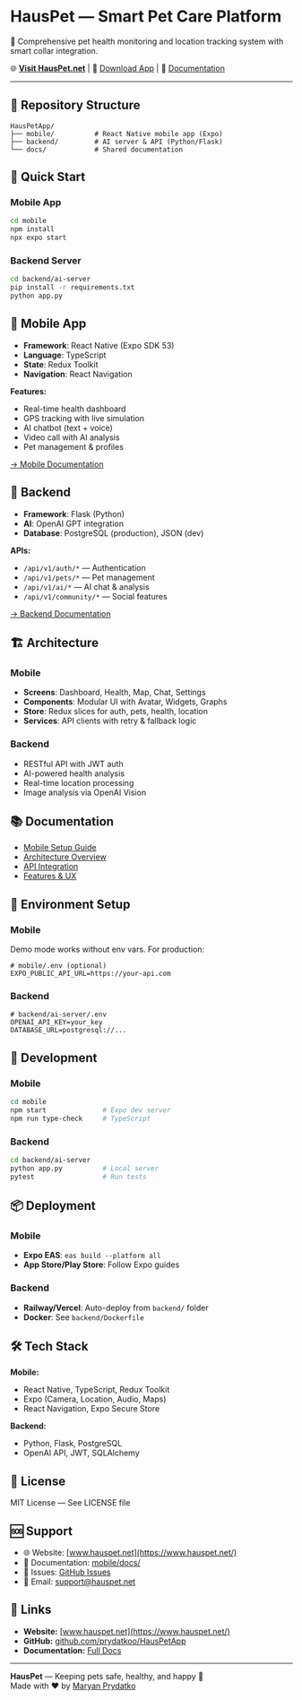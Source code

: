 # HausPet — Smart Pet Care Platform

🐾 Comprehensive pet health monitoring and location tracking system with smart collar integration.

🌐 **[Visit HausPet.net](https://www.hauspet.net/)** | 📱 [Download App](#) | 📖 [Documentation](mobile/docs/)

---

## 📁 Repository Structure

```
HausPetApp/
├── mobile/          # React Native mobile app (Expo)
├── backend/         # AI server & API (Python/Flask)
└── docs/            # Shared documentation
```

## 🚀 Quick Start

### Mobile App
```bash
cd mobile
npm install
npx expo start
```

### Backend Server
```bash
cd backend/ai-server
pip install -r requirements.txt
python app.py
```

## 📱 Mobile App

- **Framework**: React Native (Expo SDK 53)
- **Language**: TypeScript
- **State**: Redux Toolkit
- **Navigation**: React Navigation

**Features:**
- Real-time health dashboard
- GPS tracking with live simulation
- AI chatbot (text + voice)
- Video call with AI analysis
- Pet management & profiles

[→ Mobile Documentation](./mobile/docs/)

## 🔧 Backend

- **Framework**: Flask (Python)
- **AI**: OpenAI GPT integration
- **Database**: PostgreSQL (production), JSON (dev)

**APIs:**
- `/api/v1/auth/*` — Authentication
- `/api/v1/pets/*` — Pet management
- `/api/v1/ai/*` — AI chat & analysis
- `/api/v1/community/*` — Social features

[→ Backend Documentation](./backend/ai-server/README.md)

## 🏗 Architecture

### Mobile
- **Screens**: Dashboard, Health, Map, Chat, Settings
- **Components**: Modular UI with Avatar, Widgets, Graphs
- **Store**: Redux slices for auth, pets, health, location
- **Services**: API clients with retry & fallback logic

### Backend
- RESTful API with JWT auth
- AI-powered health analysis
- Real-time location processing
- Image analysis via OpenAI Vision

## 📚 Documentation

- [Mobile Setup Guide](./mobile/docs/Setup.md)
- [Architecture Overview](./mobile/docs/Architecture.md)
- [API Integration](./mobile/docs/API.md)
- [Features & UX](./mobile/docs/Features.md)

## 🔐 Environment Setup

### Mobile
Demo mode works without env vars. For production:
```env
# mobile/.env (optional)
EXPO_PUBLIC_API_URL=https://your-api.com
```

### Backend
```env
# backend/ai-server/.env
OPENAI_API_KEY=your_key
DATABASE_URL=postgresql://...
```

## 🧪 Development

### Mobile
```bash
cd mobile
npm start              # Expo dev server
npm run type-check     # TypeScript
```

### Backend
```bash
cd backend/ai-server
python app.py          # Local server
pytest                 # Run tests
```

## 📦 Deployment

### Mobile
- **Expo EAS**: `eas build --platform all`
- **App Store/Play Store**: Follow Expo guides

### Backend
- **Railway/Vercel**: Auto-deploy from `backend/` folder
- **Docker**: See `backend/Dockerfile`

## 🛠 Tech Stack

**Mobile:**
- React Native, TypeScript, Redux Toolkit
- Expo (Camera, Location, Audio, Maps)
- React Navigation, Expo Secure Store

**Backend:**
- Python, Flask, PostgreSQL
- OpenAI API, JWT, SQLAlchemy

## 📄 License

MIT License — See LICENSE file

## 🆘 Support

- 🌐 Website: [www.hauspet.net](https://www.hauspet.net/)
- 📖 Documentation: [mobile/docs/](./mobile/docs/)
- 🐛 Issues: [GitHub Issues](https://github.com/prydatkoo/HausPetApp/issues)
- 📧 Email: support@hauspet.net

## 🔗 Links

- **Website:** [www.hauspet.net](https://www.hauspet.net/)
- **GitHub:** [github.com/prydatkoo/HausPetApp](https://github.com/prydatkoo/HausPetApp)
- **Documentation:** [Full Docs](./mobile/docs/)

---

**HausPet** — Keeping pets safe, healthy, and happy 🐾  
Made with ❤️ by [Maryan Prydatko](https://github.com/prydatkoo)
